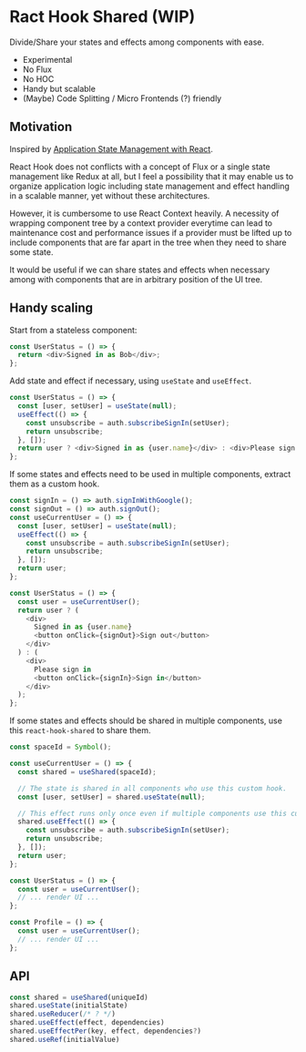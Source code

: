 # Ract Hook Shared (WIP)

Divide/Share your states and effects among components with ease.

- Experimental
- No Flux
- No HOC
- Handy but scalable
- (Maybe) Code Splitting / Micro Frontends (?) friendly

## Motivation

Inspired by [Application State Management with React](https://kentcdodds.com/blog/application-state-management-with-react).

React Hook does not conflicts with a concept of Flux or a single state management like Redux at all,
but I feel a possibility that it may enable us to organize application logic including state management and effect handling in a scalable manner, yet without these architectures.

However, it is cumbersome to use React Context heavily.
A necessity of wrapping component tree by a context provider everytime can lead to maintenance cost and performance issues
if a provider must be lifted up to include components
that are far apart in the tree when they need to share some state.

It would be useful if we can share states and effects when necessary
among with components that are in arbitrary position of the UI tree.

## Handy scaling

Start from a stateless component:

```javascript
const UserStatus = () => {
  return <div>Signed in as Bob</div>;
};
```

Add state and effect if necessary, using `useState` and `useEffect`.

```javascript
const UserStatus = () => {
  const [user, setUser] = useState(null);
  useEffect(() => {
    const unsubscribe = auth.subscribeSignIn(setUser);
    return unsubscribe;
  }, []);
  return user ? <div>Signed in as {user.name}</div> : <div>Please sign in</div>;
};

```

If some states and effects need to be used in multiple components, extract them as a custom hook.

```javascript
const signIn = () => auth.signInWithGoogle();
const signOut = () => auth.signOut();
const useCurrentUser = () => {
  const [user, setUser] = useState(null);
  useEffect(() => {
    const unsubscribe = auth.subscribeSignIn(setUser);
    return unsubscribe;
  }, []);
  return user;
};

const UserStatus = () => {
  const user = useCurrentUser();
  return user ? (
    <div>
      Signed in as {user.name}
      <button onClick={signOut}>Sign out</button>
    </div>
  ) : (
    <div>
      Please sign in
      <button onClick={signIn}>Sign in</button>
    </div>
  );
};
```

If some states and effects should be shared in multiple components, use this `react-hook-shared` to share them.

```javascript
const spaceId = Symbol();

const useCurrentUser = () => {
  const shared = useShared(spaceId);

  // The state is shared in all components who use this custom hook.
  const [user, setUser] = shared.useState(null);

  // This effect runs only once even if multiple components use this custom hook.
  shared.useEffect(() => {
    const unsubscribe = auth.subscribeSignIn(setUser);
    return unsubscribe;
  }, []);
  return user;
};

const UserStatus = () => {
  const user = useCurrentUser();
  // ... render UI ...
};

const Profile = () => {
  const user = useCurrentUser();
  // ... render UI ...
};
```

## API

```javascript
const shared = useShared(uniqueId)
shared.useState(initialState)
shared.useReducer(/* ? */)
shared.useEffect(effect, dependencies)
shared.useEffectPer(key, effect, dependencies?)
shared.useRef(initialValue)
```